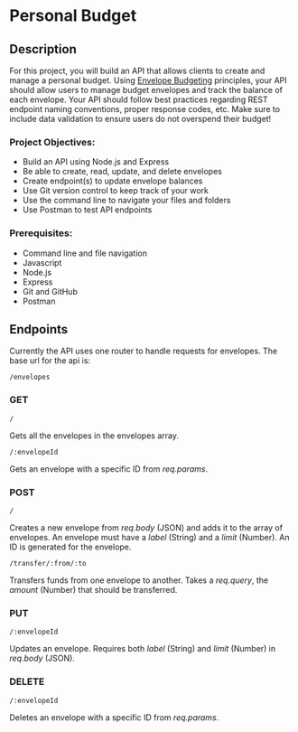 # Personal Budget

## Description

For this project, you will build an API that allows clients to create and manage a personal budget. Using [Envelope Budgeting](https://www.thebalancemoney.com/what-is-envelope-budgeting-1293682) principles, your API should allow users to manage budget envelopes and track the balance of each envelope. Your API should follow best practices regarding REST endpoint naming conventions, proper response codes, etc. Make sure to include data validation to ensure users do not overspend their budget!

### Project Objectives:

- Build an API using Node.js and Express
- Be able to create, read, update, and delete envelopes
- Create endpoint(s) to update envelope balances
- Use Git version control to keep track of your work
- Use the command line to navigate your files and folders
- Use Postman to test API endpoints

### Prerequisites:

- Command line and file navigation
- Javascript
- Node.js
- Express
- Git and GitHub
- Postman

## Endpoints

Currently the API uses one router to handle requests for envelopes. The base url for the api is:

    /envelopes

### GET

    /

Gets all the envelopes in the envelopes array.

    /:envelopeId

Gets an envelope with a specific ID from _req.params_.

### POST

    /

Creates a new envelope from _req.body_ (JSON) and adds it to the array of envelopes. An envelope must have a _label_ (String) and a _limit_ (Number). An ID is generated for the envelope.

    /transfer/:from/:to

Transfers funds from one envelope to another. Takes a _req.query_, the _amount_ (Number) that should be transferred.

### PUT

    /:envelopeId

Updates an envelope. Requires both _label_ (String) and _limit_ (Number) in _req.body_ (JSON).

### DELETE

    /:envelopeId

Deletes an envelope with a specific ID from _req.params_.
